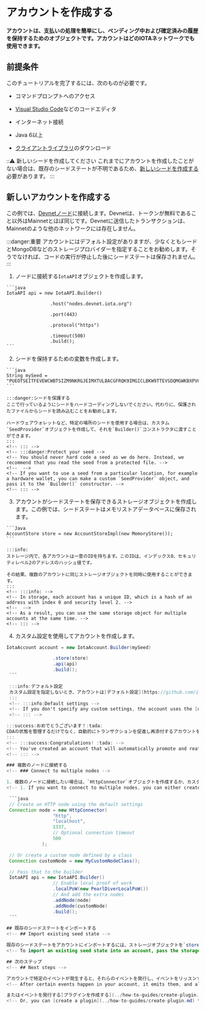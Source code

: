 # アカウントを作成する
<!-- # Create an account -->

**アカウントは、支払いの処理を簡単にし、ペンディング中および確定済みの履歴を保持するためのオブジェクトです。アカウントはどのIOTAネットワークでも使用できます。**
<!-- **An account is an object that makes it easier to handle payments and keep a history of pending and confirmed ones. You can use your account on any IOTA network.** -->

## 前提条件
<!-- ## Prerequisites -->

このチュートリアルを完了するには、次のものが必要です。
<!-- To complete this tutorial, you need the following: -->

* コマンドプロンプトへのアクセス
<!-- * Access to a command prompt -->
* [Visual Studio Code](https://code.visualstudio.com/Download)などのコードエディタ
<!-- * A code editor such as [Visual Studio Code](https://code.visualstudio.com/Download) -->
* インターネット接続
<!-- * An Internet connection -->
* Java 6以上
<!-- * Java 6 (or higher) -->
* [クライアントライブラリ](root://iota-java/0.1/README.md#download-the-library)のダウンロード
<!-- * [Download the client library](root://iota-java/0.1/README.md#download-the-library) -->

:::warning: 新しいシードを作成してください
これまでにアカウントを作成したことがない場合は、既存のシードステートが不明であるため、[新しいシードを作成する](root://getting-started/0.1/tutorials/get-started.md)必要があります。
:::
<!-- :::warning: Create a new seed -->
<!-- If you have never created an account before, you must [create a new seed](root://getting-started/0.1/tutorials/get-started.md) because existing seed states are unknown. -->
<!-- ::: -->

## 新しいアカウントを作成する
<!-- ## Create a new account -->

この例では、[Devnetノード](root://getting-started/0.1/references/iota-networks.md#devnet)に接続します。Devnetは、トークンが無料であること以外はMainnetとほぼ同じです。Devnetに送信したトランザクションは、Mainnetのような他のネットワークには存在しません。
<!-- In this example, we connect to a [Devnet node](root://getting-started/0.1/references/iota-networks.md#devnet). The Devnet is similar to the Mainnet, except the tokens are free. Any transactions that you send to the Devnet do not exist on other networks such as the Mainnet. -->

:::danger:重要
アカウントにはデフォルト設定がありますが、少なくともシードとMongoDBなどのストレージプロバイダーを指定することをお勧めします。そうでなければ、コードの実行が停止した後にシードステートは保存されません。
:::
<!-- :::danger:Important -->
<!-- Although the account has default settings, we recommend that you provide at least a seed and a storage provider such as MongoDB. Otherwise, the seed state will not be saved after the code stops running. -->
<!-- ::: -->

1. ノードに接続する`IotaAPI`オブジェクトを作成します。
  <!-- 1. Create an `IotaAPI` object that connects to a node -->

    ```java
    IotaAPI api = new IotaAPI.Builder()

                    .host("nodes.devnet.iota.org")

                    .port(443)

                    .protocol("https")

                    .timeout(500)
                    .build();
    ```

2. シードを保持するための変数を作成します。
  <!-- 2. Create a variable to hold your seed -->

    ```java
    String mySeed = "PUEOTSEITFEVEWCWBTSIZM9NKRGJEIMXTULBACGFRQK9IMGICLBKW9TTEVSDQMGWKBXPVCBMMCXWMNPDX";
    ```

    :::danger:シードを保護する
    ここで行っているようにシードをハードコーディングしないでください。代わりに、保護されたファイルからシードを読み込むことをお勧めします。

    ハードウェアウォレットなど、特定の場所のシードを使用する場合は、カスタム`SeedProvider`オブジェクトを作成して、それを`Builder()`コンストラクタに渡すことができます。
    :::
    <!-- ::: -->
    <!-- :::danger:Protect your seed -->
    <!-- You should never hard code a seed as we do here. Instead, we recommend that you read the seed from a protected file. -->
    <!--  -->
    <!-- If you want to use a seed from a particular location, for example a hardware wallet, you can make a custom `SeedProvider` object, and pass it to the `Builder()` constructor. -->
    <!-- ::: -->

3. アカウントがシードステートを保存できるストレージオブジェクトを作成します。この例では、シードステートはメモリストアデータベースに保存されます。
  <!-- 3. Create a storage object to which the account can save the seed state. In this example, the seed state is stored in a Memory Store database. -->

    ```Java
    AccountStore store = new AccountStoreImpl(new MemoryStore());
    ```

    :::info:
    ストレージ内で、各アカウントは一意のIDを持ちます。このIDは、インデックス0、セキュリティレベル2のアドレスのハッシュ値です。

    その結果、複数のアカウントに同じストレージオブジェクトを同時に使用することができます。
    :::
    <!-- :::info: -->
    <!-- In storage, each account has a unique ID, which is a hash of an address with index 0 and security level 2. -->
    <!--  -->
    <!-- As a result, you can use the same storage object for multiple accounts at the same time. -->
    <!-- ::: -->

4. カスタム設定を使用してアカウントを作成します。
  <!-- 4. Create the account using your custom settings -->

   ```java
   IotaAccount account = new IotaAccount.Builder(mySeed)

                    .store(store)
                    .api(api)
                    .build();
    ```

    :::info:デフォルト設定
    カスタム設定を指定しないとき、アカウントは[デフォルト設定](https://github.com/iotaledger/iota-java/blob/dev/jota/src/main/java/org/iota/jota/config/types/IotaDefaultConfig.java)を使用します。
    :::
    <!-- :::info:Default settings -->
    <!-- If you don't specify any custom settings, the account uses the [defaults](https://github.com/iotaledger/iota-java/blob/dev/jota/src/main/java/org/iota/jota/config/types/IotaDefaultConfig.java). -->
    <!-- ::: -->

:::success:おめでとうございます！:tada:
CDAの状態を管理するだけでなく、自動的にトランザクションを促進し再添付するアカウントを作成しました。
:::
<!-- :::success:Congratulations! :tada: -->
<!-- You've created an account that will automatically promote and reattach transactions as well as manage the state of your CDAs. -->
<!-- ::: -->

### 複数のノードに接続する
<!-- ### Connect to multiple nodes -->

1. 複数のノードに接続したい場合は、`HttpConnector`オブジェクトを作成するか、カスタムクラスを定義することができます。
  <!-- 1. If you want to connect to multiple nodes, you can either create a `HttpConnector` object, or define a custom class. -->

    ```java
    // Create an HTTP node using the default settings
    Connection node = new HttpConnector(
                    "http",
                    "localhost",
                    1337,
                    // Optional connection timeout
                    500
                );

    // Or create a custom node defined by a class
    Connection customNode = new MyCustomNodeClass();

    // Pass that to the builder
    IotaAPI api = new IotaAPI.Builder()
                    // Enable local proof of work
                    .localPoW(new PearlDiverLocalPoW())
                    // And add the extra nodes
                    .addNode(node)
                    .addNode(customNode)
                    .build();
    ```

## 既存のシードステートをインポートする
<!-- ## Import existing seed state -->

既存のシードステートをアカウントにインポートするには、ストレージオブジェクトを`store()`メソッドに渡します。シードステートは正しい形式でなければなりません。
<!-- To import an existing seed state into an account, pass the storage object to the `store()` method. The seed state must be in the correct format. -->

## 次のステップ
<!-- ## Next steps -->

アカウントで特定のイベントが発生すると、それらのイベントを発行し、イベントをリッスンすることができます。たとえば、新しい支払いについて自分のアカウントを監視したい場合があります。そのためには、[イベントリスナを作成する](root://iota-js/0.1/how-to-guides/listen-to-events.md)必要があります。
<!-- After certain events happen in your account, it emits them, and allows you to listen for them. For example, you may want to monitor your account for new payments. To do so, you need to [create an event listener](root://iota-js/0.1/how-to-guides/listen-to-events.md). -->

またはイベントを発行する[プラグインを作成する](../how-to-guides/create-plugin.md)こともできます。
<!-- Or, you can [create a plugin](../how-to-guides/create-plugin.md) that also emits events. -->
